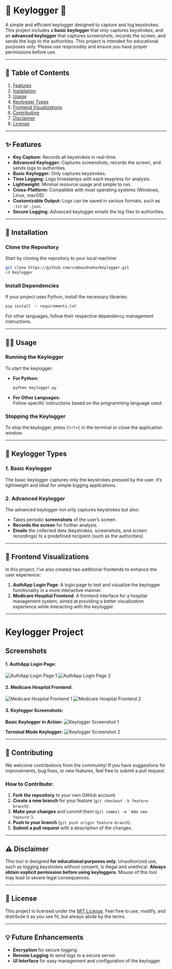 

# 🔑 **Keylogger** 🔑

A simple and efficient keylogger designed to capture and log keystrokes. This project includes a **basic keylogger** that only captures keystrokes, and an **advanced keylogger** that captures screenshots, records the screen, and sends the logs to the authorities. This project is intended for educational purposes only. Please use responsibly and ensure you have proper permissions before use.

---

## 📝 **Table of Contents**

1. [Features](#features)
2. [Installation](#installation)
3. [Usage](#usage)
4. [Keylogger Types](#keylogger-types)
5. [Frontend Visualizations](#frontend-visualizations)
6. [Contributing](#contributing)
7. [Disclaimer](#disclaimer)
8. [License](#license)

---

## ✨ **Features**

- **Key Capture:** Records all keystrokes in real-time.
- **Advanced Keylogger:** Captures screenshots, records the screen, and sends logs to authorities.
- **Basic Keylogger:** Only captures keystrokes.
- **Time Logging:** Logs timestamps with each keypress for analysis.
- **Lightweight:** Minimal resource usage and simple to run.
- **Cross-Platform:** Compatible with most operating systems (Windows, Linux, macOS).
- **Customizable Output:** Logs can be saved in various formats, such as `.txt` or `.json`.
- **Secure Logging:** Advanced keylogger emails the log files to authorities.

---

## 🚀 **Installation**

### **Clone the Repository**

Start by cloning the repository to your local machine:

```bash
git clone https://github.com/codewidneha/Keylogger.git
cd Keylogger
```

### **Install Dependencies**

If your project uses Python, install the necessary libraries:

```bash
pip install -r requirements.txt
```

For other languages, follow their respective dependency management instructions.

---

## 🏃‍♂️ **Usage**

### **Running the Keylogger**

To start the keylogger:

- **For Python:**
  ```bash
  python keylogger.py
  ```

- **For Other Languages:**  
  Follow specific instructions based on the programming language used.

### **Stopping the Keylogger**

To stop the keylogger, press `Ctrl+C` in the terminal or close the application window.

---

## 🔑 **Keylogger Types**

### **1. Basic Keylogger**
The basic keylogger captures only the keystrokes pressed by the user. It’s lightweight and ideal for simple logging applications.

### **2. Advanced Keylogger**
The advanced keylogger not only captures keystrokes but also:
- Takes periodic **screenshots** of the user’s screen.
- **Records the screen** for further analysis.
- **Emails** the collected data (keystrokes, screenshots, and screen recordings) to a predefined recipient (such as the authorities).

---

## 🏥 **Frontend Visualizations**

In this project, I’ve also created two additional frontends to enhance the user experience:

1. **AuthApp Login Page**: A login page to test and visualize the keylogger functionality in a more interactive manner.
2. **Medicare Hospital Frontend**: A frontend interface for a hospital management system, aimed at providing a better visualization experience while interacting with the keylogger.

---

# Keylogger Project

## Screenshots

#### **1. AuthApp Login Page:**
![AuthApp Login Page 1](assets/screenshots/authapp-login-page-1.png)
![AuthApp Login Page 2](assets/screenshots/authapp-login-page-2.png)

#### **2. Medicare Hospital Frontend:**
![Medicare Hospital Frontend 1](assets/screenshots/medicare-hospital-frontend-screenshot1.png)
![Medicare Hospital Frontend 2](assets/screenshots/medicare-hospital-frontend-screenshot2.png)

#### **3. Keylogger Screenshots:**

**Basic Keylogger in Action:**
![Keylogger Screenshot 1](assets/screenshots/keylogger-basic-mode.png)

**Terminal Mode Keylogger:**
![Keylogger Screenshot 2](assets/screenshots/keylogger-Terminal-mode.png)

---

## 🤝 **Contributing**

We welcome contributions from the community! If you have suggestions for improvements, bug fixes, or new features, feel free to submit a pull request.

### **How to Contribute:**

1. **Fork the repository** to your own GitHub account.
2. **Create a new branch** for your feature (`git checkout -b feature-branch`).
3. **Make your changes** and commit them (`git commit -m 'Add new feature'`).
4. **Push to your branch** (`git push origin feature-branch`).
5. **Submit a pull request** with a description of the changes.

---

## ⚠️ **Disclaimer**

This tool is designed **for educational purposes only**. Unauthorized use, such as logging keystrokes without consent, is illegal and unethical. **Always obtain explicit permission before using keyloggers**. Misuse of this tool may lead to severe legal consequences.

---

## 📄 **License**

This project is licensed under the [MIT License](LICENSE). Feel free to use, modify, and distribute it as you see fit, but always abide by the terms.

---

## 💡 **Future Enhancements**

- **Encryption** for secure logging.
- **Remote Logging** to send logs to a secure server.
- **UI Interface** for easy management and configuration of the keylogger.





